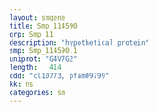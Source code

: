 ```yaml
---
layout: smgene
title: Smp_114590
grp: Smp_11
description: "hypothetical protein"
smp: Smp_114590.1
uniprot: "G4V7G2"
length:   414
cdd: "cl10773, pfam09799"
kk: ns
categories: sm
---
```

